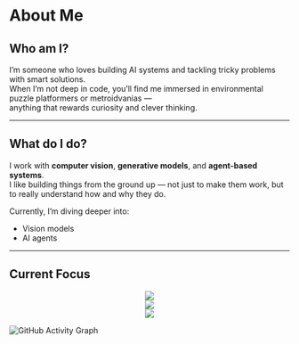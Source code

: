 # About Me

## Who am I?  
I’m someone who loves building AI systems and tackling tricky problems with smart solutions.  
When I’m not deep in code, you’ll find me immersed in environmental puzzle platformers or metroidvanias —  
anything that rewards curiosity and clever thinking.

---

## What do I do?  
I work with **computer vision**, **generative models**, and **agent-based systems**.  
I like building things from the ground up — not just to make them work, but to really understand how and why they do.

Currently, I’m diving deeper into:
- Vision models  
- AI agents  

---

## Current Focus


<p align="center">
  <!-- Languages -->
  <img src="https://skillicons.dev/icons?i=python,rust&perline=7" /><br>
	  <!-- AI / Data -->
  <img src="https://skillicons.dev/icons?i=pytorch,sklearn,tensorflow&perline=7" /><br>
    <!-- Tools -->
  <img src="https://skillicons.dev/icons?i=git,github,linux,docker,neovim&perline=7" />
</p>

![GitHub Activity Graph](https://github-readme-activity-graph.vercel.app/graph?username=IllyaMoore&theme=react-dark)